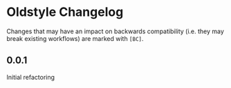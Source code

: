 # Oldstyle Changelog

Changes that may have an impact on backwards compatibility (i.e. they may break existing workflows) are marked with `[BC]`.

## 0.0.1
Initial refactoring
